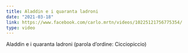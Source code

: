 ```yaml
---
title: Aladdin e i quaranta ladroni
date: "2021-03-18"
link: https://www.facebook.com/carlo.mrtn/videos/10225121756775354/
type: video
---
```


Aladdin e i quaranta ladroni (parola d’ordine: Cicciopiccio)
